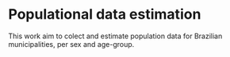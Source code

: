 
# Populational data estimation

This work aim to colect and estimate population data for Brazilian municipalities, per sex and age-group.
